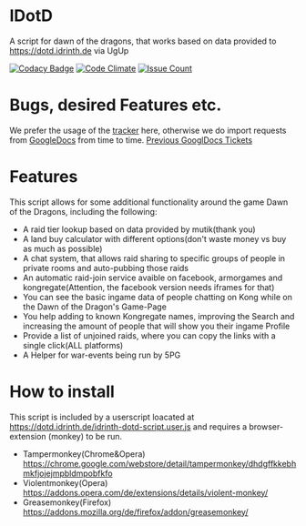# IDotD
A script for dawn of the dragons, that works based on data provided to https://dotd.idrinth.de via UgUp

[![Codacy Badge](https://api.codacy.com/project/badge/Grade/e80204911a734a56a471ab9b9ac649db)](https://www.codacy.com/app/eldrim/IDotD?utm_source=github.com&amp;utm_medium=referral&amp;utm_content=Idrinth/IDotD&amp;utm_campaign=Badge_Grade)
[![Code Climate](https://codeclimate.com/github/Idrinth/IDotD/badges/gpa.svg)](https://codeclimate.com/github/Idrinth/IDotD)
[![Issue Count](https://codeclimate.com/github/Idrinth/IDotD/badges/issue_count.svg)](https://codeclimate.com/github/Idrinth/IDotD)

# Bugs, desired Features etc.

We prefer the usage of the [tracker](https://github.com/Idrinth/IDotD/issues) here, otherwise we do import requests from [GoogleDocs](https://docs.google.com/document/d/1ozOWQuAEKCNnt2cwQ4SZtkpYM_pvrl8Bnj0e_O1KKWs/edit) from time to time.
[Previous GooglDocs Tickets](https://github.com/Idrinth/IDotD/issues?utf8=%E2%9C%93&q=is%3Aissue%20label%3A%22Source%20GoogleDocs%22%20)

# Features
This script allows for some additional functionality around the game Dawn of the Dragons, including the following:
- A raid tier lookup based on data provided by mutik(thank you)
- A land buy calculator with different options(don't waste money vs buy as much as possible)
- A chat system, that allows raid sharing to specific groups of people in private rooms and auto-pubbing those raids
- An automatic raid-join service avaible on facebook, armorgames and kongregate(Attention, the facebook version needs iframes for that)
- You can see the basic ingame data of people chatting on Kong while on the Dawn of the Dragon's Game-Page
- You help adding to known Kongregate names, improving the Search and increasing the amount of people that will show you their ingame Profile
- Provide a list of unjoined raids, where you can copy the links with a single click(ALL platforms)
- A Helper for war-events being run by 5PG

# How to install
This script is included by a userscript loacated at https://dotd.idrinth.de/idrinth-dotd-script.user.js and requires a browser-extension (monkey) to be run.
- Tampermonkey(Chrome&Opera) https://chrome.google.com/webstore/detail/tampermonkey/dhdgffkkebhmkfjojejmpbldmpobfkfo
- Violentmonkey(Opera) https://addons.opera.com/de/extensions/details/violent-monkey/
- Greasemonkey(Firefox) https://addons.mozilla.org/de/firefox/addon/greasemonkey/

